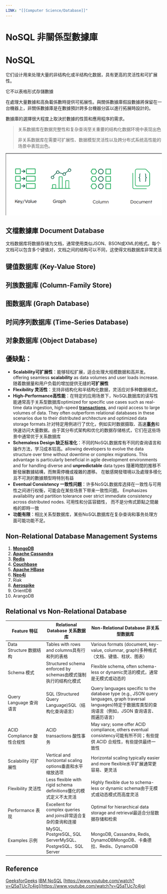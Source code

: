 ```yaml
---
LINK: "[[Computer Science/Database]]"
---
```

# NoSQL 非關係型數據庫

# NoSQL

它们设计用来处理大量的非结构化或半结构化数据，具有更高的灵活性和可扩展性。

它不以表格形式存儲數據

在處理大量數據和高負載係數時提供可拓展性。與關係數據庫假設數據將保留在一台機器上，非關係數據庫是在數據預計跨多台機器分區以進行拓展時設計的。

數據庫的選擇很大程度上取決於數據的性質和應用程序的需求。

> 关系数据库在数据完整性和复杂查询至关重要的结构化数据环境中表现出色
> 
> 
> 非关系数据库在需要可扩展性、数据模型灵活性以及跨分布式系统高性能的场景中表现出色。
> 

![image.png](NoSQL%20%E9%9D%9E%E9%97%9C%E4%BF%82%E5%9E%8B%E6%95%B8%E6%93%9A%E5%BA%AB%20d48f5e846c2a4695acad13660449a918/image.png)

## 文檔數據庫 Document Database

文档数据库将数据存储为文档，通常使用类似JSON、BSON或XML的格式。每个文档可以包含多个键值对，文档之间的结构可以不同，这使得文档数据库非常灵活

## 键值数据库 (Key-Value Store)

## 列族数据库 (Column-Family Store)

## 图数据库 (Graph Database)

## 时间序列数据库 (Time-Series Database)

## 对象数据库 (Object Database)

## 優缺點：

- **Scalability可扩展性**：能够轻松扩展，适合处理大规模数据和高并发。offering seamless **scalability** as data volumes and user loads increase.随着数据量和用户负载的增加提供无缝的**可扩展性**
- **Flexibility 灵活性**：支持非结构化和半结构化数据，灵活应对多种数据格式。
- **High-Performance高性能**：在特定的应用场景下，NoSQL数据库的读写性能通常高于关系型数据库optimized for specific use cases such as real-time data ingestion, high-speed [**transactions**](https://www.geeksforgeeks.org/transaction-in-dbms/), and rapid access to large volumes of data. They often outperform relational databases in these scenarios due to their distributed architecture and optimized data storage formats.针对特定用例进行了优化，例如实时数据摄取、高速[**事务**](https://www.geeksforgeeks.org/transaction-in-dbms/)和快速访问大量数据。由于其分布式架构和优化的数据存储格式，它们在这些场景中通常优于关系数据库
- **Schemaless Design 缺乏标准化**：不同的NoSQL数据库有不同的查询语言和操作方法，学习成本较高。allowing developers to evolve the data structure over time without downtime or complex migrations. This advantage is particularly beneficial in agile development environments and for handling diverse and **unpredictable** data types 隨著時間的推移不斷發展數據結構，而無需停機或複雜的遷移。 在敏感開發環境以及處理多樣化且不可測的數據類型時特別有益
- **Eventual Consistency 一致性问题**：许多NoSQL数据库选择在一致性与可用性之间进行权衡，可能会在某些场景下带来一致性问题。  Emphasizes availability and partition tolerance over strict immediate consistency across distributed nodes. 可用性和分區容錯性， 而不是分佈式節點之間嚴格的即時一致
- **功能有限**：相比关系型数据库，某些NoSQL数据库在复杂查询和事务处理方面可能功能不足。

## **Non-Relational Database Management Systems**

1. [**MongoDB**](https://www.geeksforgeeks.org/mongodb-an-introduction/)
2. [**Apache Cassandra**](https://www.geeksforgeeks.org/apache-cassandra-nosql-database/) 
3. [**Redis**](https://www.geeksforgeeks.org/introduction-to-redis-server/) 
4. [**Couchbase**](https://www.geeksforgeeks.org/difference-between-couchbase-and-mysql/) 
5. [**Apache HBase**](https://www.geeksforgeeks.org/apache-hbase/) 
6. [**Neo4j**](https://www.geeksforgeeks.org/difference-between-neo4j-and-couchdb/) 
7. Riak
8. [**Aerospike**](https://www.geeksforgeeks.org/difference-between-aerospike-and-altibase/)
9. OrientDB
10. ArangoDB

## Relational vs Non-Relational Database

| Feature 特征 | Relational Database 关系数据库 | Non-Relational Database 非关系型数据库 |
| --- | --- | --- |
| Data Structure 数据结构 | Tables with rows and columns具有行和列的表格 | Various formats (document, key-value, columnar, graph)多种格式（文档、键值、柱状、图表） |
| Schema 模式 | Structured schema enforced by schemas由模式强制执行的结构化模式 | Flexible schema, often schema-less or dynamic灵活的模式，通常是无模式或动态的 |
| Query Language 查询语言 | SQL (Structured Query Language)SQL（结构化查询语言） | Query languages specific to the database type (e.g., JSON query languages, graph traversal languages)特定于数据库类型的查询语言（例如，JSON 查询语言、图遍历语言） |
| ACID Compliance 酸性合规性 | ACID transactions 酸性事务 | May vary; some offer ACID compliance, others eventual consistency可能有所不同；有些提供 ACID 合规性，有些提供最终一致性 |
| Scalability 可扩展性 | Vertical and horizontal scaling options垂直和水平缩放选项 | Horizontal scaling typically easier and more flexible水平扩展通常更容易、更灵活 |
| Flexibility 灵活性 | Less flexible with rigid schema definitions僵化的模式定义不太灵活 | Highly flexible due to schema-less or dynamic schema由于无模式或动态模式而高度灵活 |
| Performance 表现 | Excellent for complex queries and joins非常适合复杂的查询和连接 | Optimal for hierarchical data storage and retrieval最适合分层数据存储和检索 |
| Examples 示例 | MySQL, PostgreSQL, SQL ServerMySQL、PostgreSQL、SQL Server | MongoDB, Cassandra, Redis, DynamoDBMongoDB、卡桑德拉、Redis、DynamoDB |

## Reference
[GeeksforGeeks](https://www.geeksforgeeks.org/non-relational-databases-and-their-types/?ref=roadmap)
[IBM NoSQL](https://www.ibm.com/topics/nosql-databases)
[https://www.youtube.com/watch?v=Q5aTUc7c4jg](https://www.youtube.com/watch?v=Q5aTUc7c4jg)
